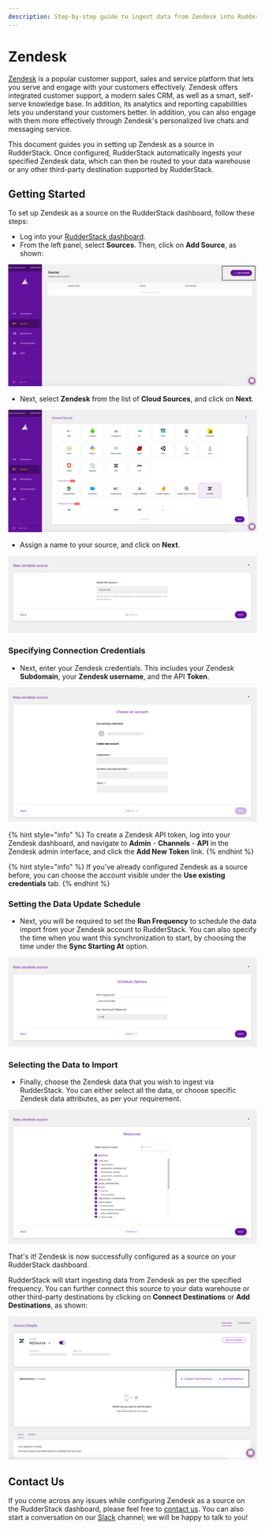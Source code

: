 ```yaml
---
description: Step-by-step guide to ingest data from Zendesk into RudderStack
---
```


# Zendesk

[Zendesk](https://www.zendesk.com/) is a popular customer support, sales and service platform that lets you serve and engage with your customers effectively. Zendesk offers integrated customer support, a modern sales CRM, as well as a smart, self-serve knowledge base. In addition, its analytics and reporting capabilities lets you understand your customers better. In addition, you can also engage with them more effectively through Zendesk's personalized live chats and messaging service.

This document guides you in setting up Zendesk as a source in RudderStack. Once configured, RudderStack automatically ingests your specified Zendesk data, which can then be routed to your data warehouse or any other third-party destination supported by RudderStack.

## Getting Started

To set up Zendesk as a source on the RudderStack dashboard, follow these steps:

* Log into your [RudderStack dashboard](https://app.rudderlabs.com/signup?type=freetrial).
* From the left panel, select **Sources**. Then, click on **Add Source**, as shown:

![](../.gitbook/assets/1%20%284%29.png)

* Next, select **Zendesk** from the list of **Cloud Sources**, and click on **Next**.

![](../.gitbook/assets/2%20%284%29.png)

* Assign a name to your source, and click on **Next**.

![](../.gitbook/assets/3%20%286%29.png)

### Specifying Connection Credentials

* Next, enter your Zendesk credentials. This includes your Zendesk **Subdomain**, your **Zendesk username**, and the API **Token**.

![](../.gitbook/assets/4%20%282%29.png)

{% hint style="info" %}
To create a Zendesk API token, log into your Zendesk dashboard, and navigate to **Admin** - **Channels** - **API** in the Zendesk admin interface, and click the **Add New Token** link.
{% endhint %}

{% hint style="info" %}
If you've already configured Zendesk as a source before, you can choose the account visible under the **Use existing credentials** tab.
{% endhint %}

### Setting the Data Update Schedule

* Next, you will be required to set the **Run Frequency** to schedule the data import from your Zendesk account to RudderStack. You can also specify the time when you want this synchronization to start, by choosing the time under the **Sync Starting At** option.

![](../.gitbook/assets/5%20%286%29.png)

### Selecting the Data to Import

* Finally, choose the Zendesk data that you wish to ingest via RudderStack. You can either select all the data, or choose specific Zendesk data attributes, as per your requirement.

![](../.gitbook/assets/6%20%283%29.png)

That's it! Zendesk is now successfully configured as a source on your RudderStack dashboard.

RudderStack will start ingesting data from Zendesk as per the specified frequency. You can further connect this source to your data warehouse or other third-party destinations by clicking on **Connect Destinations** or **Add Destinations**, as shown:

![](../.gitbook/assets/7.png)

## Contact Us

If you come across any issues while configuring Zendesk as a source on the RudderStack dashboard, please feel free to [contact us](mailto:%20contact@rudderstack.com). You can also start a conversation on our [Slack](https://resources.rudderstack.com/join-rudderstack-slack) channel; we will be happy to talk to you!

